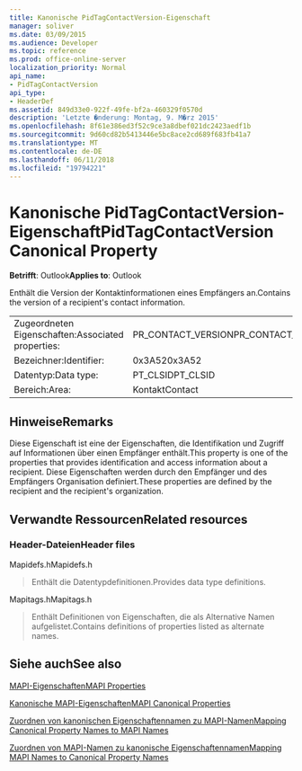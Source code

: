 ```yaml
---
title: Kanonische PidTagContactVersion-Eigenschaft
manager: soliver
ms.date: 03/09/2015
ms.audience: Developer
ms.topic: reference
ms.prod: office-online-server
localization_priority: Normal
api_name:
- PidTagContactVersion
api_type:
- HeaderDef
ms.assetid: 849d33e0-922f-49fe-bf2a-460329f0570d
description: 'Letzte �nderung: Montag, 9. M�rz 2015'
ms.openlocfilehash: 8f61e386ed3f52c9ce3a8dbef021dc2423aedf1b
ms.sourcegitcommit: 9d60cd82b5413446e5bc8ace2cd689f683fb41a7
ms.translationtype: MT
ms.contentlocale: de-DE
ms.lasthandoff: 06/11/2018
ms.locfileid: "19794221"
---
```

# <a name="pidtagcontactversion-canonical-property"></a><span data-ttu-id="44037-103">Kanonische PidTagContactVersion-Eigenschaft</span><span class="sxs-lookup"><span data-stu-id="44037-103">PidTagContactVersion Canonical Property</span></span>

  
  
<span data-ttu-id="44037-104">**Betrifft**: Outlook</span><span class="sxs-lookup"><span data-stu-id="44037-104">**Applies to**: Outlook</span></span> 
  
<span data-ttu-id="44037-105">Enthält die Version der Kontaktinformationen eines Empfängers an.</span><span class="sxs-lookup"><span data-stu-id="44037-105">Contains the version of a recipient's contact information.</span></span>
  
|||
|:-----|:-----|
|<span data-ttu-id="44037-106">Zugeordneten Eigenschaften:</span><span class="sxs-lookup"><span data-stu-id="44037-106">Associated properties:</span></span>  <br/> |<span data-ttu-id="44037-107">PR_CONTACT_VERSION</span><span class="sxs-lookup"><span data-stu-id="44037-107">PR_CONTACT_VERSION</span></span>  <br/> |
|<span data-ttu-id="44037-108">Bezeichner:</span><span class="sxs-lookup"><span data-stu-id="44037-108">Identifier:</span></span>  <br/> |<span data-ttu-id="44037-109">0x3A52</span><span class="sxs-lookup"><span data-stu-id="44037-109">0x3A52</span></span>  <br/> |
|<span data-ttu-id="44037-110">Datentyp:</span><span class="sxs-lookup"><span data-stu-id="44037-110">Data type:</span></span>  <br/> |<span data-ttu-id="44037-111">PT_CLSID</span><span class="sxs-lookup"><span data-stu-id="44037-111">PT_CLSID</span></span>  <br/> |
|<span data-ttu-id="44037-112">Bereich:</span><span class="sxs-lookup"><span data-stu-id="44037-112">Area:</span></span>  <br/> |<span data-ttu-id="44037-113">Kontakt</span><span class="sxs-lookup"><span data-stu-id="44037-113">Contact</span></span>  <br/> |
   
## <a name="remarks"></a><span data-ttu-id="44037-114">Hinweise</span><span class="sxs-lookup"><span data-stu-id="44037-114">Remarks</span></span>

<span data-ttu-id="44037-115">Diese Eigenschaft ist eine der Eigenschaften, die Identifikation und Zugriff auf Informationen über einen Empfänger enthält.</span><span class="sxs-lookup"><span data-stu-id="44037-115">This property is one of the properties that provides identification and access information about a recipient.</span></span> <span data-ttu-id="44037-116">Diese Eigenschaften werden durch den Empfänger und des Empfängers Organisation definiert.</span><span class="sxs-lookup"><span data-stu-id="44037-116">These properties are defined by the recipient and the recipient's organization.</span></span>
  
## <a name="related-resources"></a><span data-ttu-id="44037-117">Verwandte Ressourcen</span><span class="sxs-lookup"><span data-stu-id="44037-117">Related resources</span></span>

### <a name="header-files"></a><span data-ttu-id="44037-118">Header-Dateien</span><span class="sxs-lookup"><span data-stu-id="44037-118">Header files</span></span>

<span data-ttu-id="44037-119">Mapidefs.h</span><span class="sxs-lookup"><span data-stu-id="44037-119">Mapidefs.h</span></span>
  
> <span data-ttu-id="44037-120">Enthält die Datentypdefinitionen.</span><span class="sxs-lookup"><span data-stu-id="44037-120">Provides data type definitions.</span></span>
    
<span data-ttu-id="44037-121">Mapitags.h</span><span class="sxs-lookup"><span data-stu-id="44037-121">Mapitags.h</span></span>
  
> <span data-ttu-id="44037-122">Enthält Definitionen von Eigenschaften, die als Alternative Namen aufgelistet.</span><span class="sxs-lookup"><span data-stu-id="44037-122">Contains definitions of properties listed as alternate names.</span></span>
    
## <a name="see-also"></a><span data-ttu-id="44037-123">Siehe auch</span><span class="sxs-lookup"><span data-stu-id="44037-123">See also</span></span>



[<span data-ttu-id="44037-124">MAPI-Eigenschaften</span><span class="sxs-lookup"><span data-stu-id="44037-124">MAPI Properties</span></span>](mapi-properties.md)
  
[<span data-ttu-id="44037-125">Kanonische MAPI-Eigenschaften</span><span class="sxs-lookup"><span data-stu-id="44037-125">MAPI Canonical Properties</span></span>](mapi-canonical-properties.md)
  
[<span data-ttu-id="44037-126">Zuordnen von kanonischen Eigenschaftennamen zu MAPI-Namen</span><span class="sxs-lookup"><span data-stu-id="44037-126">Mapping Canonical Property Names to MAPI Names</span></span>](mapping-canonical-property-names-to-mapi-names.md)
  
[<span data-ttu-id="44037-127">Zuordnen von MAPI-Namen zu kanonische Eigenschaftennamen</span><span class="sxs-lookup"><span data-stu-id="44037-127">Mapping MAPI Names to Canonical Property Names</span></span>](mapping-mapi-names-to-canonical-property-names.md)


